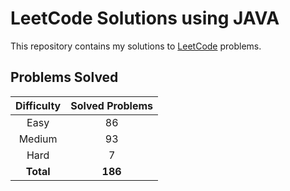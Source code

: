 # LeetCode Solutions using JAVA

This repository contains my solutions to [LeetCode](https://leetcode.com/) problems.

## Problems Solved

| Difficulty | Solved Problems |
|:----------:|:---------------:|
|    Easy    |       86        |
|   Medium   |       93        |
|    Hard    |        7        |
| **Total**  |     **186**     |

